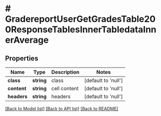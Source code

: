 # # GradereportUserGetGradesTable200ResponseTablesInnerTabledataInnerAverage

## Properties

Name | Type | Description | Notes
------------ | ------------- | ------------- | -------------
**class** | **string** | class | [default to 'null']
**content** | **string** | cell content | [default to 'null']
**headers** | **string** | headers | [default to 'null']

[[Back to Model list]](../../README.md#models) [[Back to API list]](../../README.md#endpoints) [[Back to README]](../../README.md)
